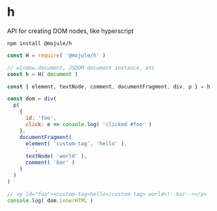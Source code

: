 # h

API for creating DOM nodes, like hyperscript

`npm install @mojule/h`

```javascript
const H = require( '@mojule/h' )

// window.document, JSDOM document instance, etc
const h = H( document )

const { element, textNode, comment, documentFragment, div, p } = h

const dom = div(
  p(
    {
      id: 'foo',
      click: e => console.log( 'clicked #foo' )
    },
    documentFragment(
      element( 'custom-tag', 'hello' ),
      ' ',
      textNode( 'world' ),
      comment( 'bar' )
    )
  )
)

// <p id="foo"><custom-tag>hello</custom-tag> world<!--bar--></p>
console.log( dom.innerHTML )
```